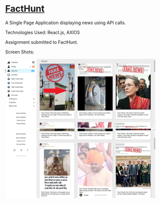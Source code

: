 # [FactHunt](https://fact-hunt.vercel.app/)

A Single Page Application displaying news using API calls.

Technologies Used: React.js, AXIOS

Assignment submitted to FactHunt.

Screen Shots:

<a href="https://fact-hunt.vercel.app/"><img style="margin:auto; max-width:95%;" src="https://raw.githubusercontent.com/Naman13Kumawat/FactHunt/main/smartup/images/1.jpg" alt="thumbnail" /></a>
<a href="https://fact-hunt.vercel.app/"><img style="margin:auto; max-width:95%;" src="https://raw.githubusercontent.com/Naman13Kumawat/FactHunt/main/smartup/images/2.jpg" alt="thumbnail" /></a>
